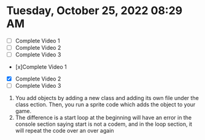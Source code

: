# Tuesday, October 25, 2022 08:29 AM
- [ ] Complete Video 1
- [ ] Complete Video 2
- [ ] Complete Video 3
- [x]Complete Video 1
- [x] Complete Video 2
- [ ] Complete Video 3
1. You add objects by adding a new class and adding its own file under the class ection. Then, you run a sprite code which adds the object to your game.
2. The difference is a start loop at the beginning will have an error in the console section saying start is not a codem, and in the loop section, it will repeat the code over an over again